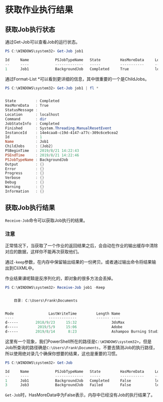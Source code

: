 # 获取作业执行结果

## 获取Job执行状态

通过Get-Job可以查看Job的运行状态。

```powershell
PS C:\WINDOWS\system32> Get-Job job1

Id     Name            PSJobTypeName   State         HasMoreData     Location             Command
--     ----            -------------   -----         -----------     --------             -------
1      Job1            BackgroundJob   Completed     True            localhost            dir
```

通过Format-List *可以看到更详细的信息，其中很重要的一个是ChildJobs。

```powershell
PS C:\WINDOWS\system32> Get-Job job1 | fl *


State         : Completed
HasMoreData   : True
StatusMessage :
Location      : localhost
Command       : dir
JobStateInfo  : Completed
Finished      : System.Threading.ManualResetEvent
InstanceId    : 14e4caa8-c19d-4147-a77c-309c6ce9cea2
Id            : 1
Name          : Job1
ChildJobs     : {Job2}
PSBeginTime   : 2019/8/21 14:22:43
PSEndTime     : 2019/8/21 14:22:46
PSJobTypeName : BackgroundJob
Output        : {}
Error         : {}
Progress      : {}
Verbose       : {}
Debug         : {}
Warning       : {}
Information   : {}
```

## 获取Job执行结果

`Receive-Job`命令可以获取Job执行的结果。

### 注意

正常情况下，当获取了一个作业的返回结果之后，会自动在作业的输出缓存中清除对应的数据，这样你不能再次获取他们。

通过`-keep`参数，在内存中保留输出结果的一份拷贝。或者通过输出命令将结果输出到CliXML中。

作业结果课呢鞥是反序列化的，即对象的很多方法会丢掉。

```powershell
PS C:\WINDOWS\system32> Receive-Job job1 -Keep


    目录: C:\Users\Frank\Documents


Mode                LastWriteTime         Length Name
----                -------------         ------ ----
d-----        2018/9/23     15:32                3dsMax
d-----         2019/5/9     15:06                Adobe
d-----        2019/8/14      8:23                Ashampoo Burning Studio 20
```

这里有一个现象，我们PowerShell所在的路径是`C:\WINDOWS\system32>`，但是Job所查询的路径确是`C:\Users\Frank\Documents`，不要去猜测Job的执行路径，所以使用绝对录几个确保你想要的结果，这也是重要的习惯。

```powershell
PS C:\WINDOWS\system32> Get-Job

Id     Name            PSJobTypeName   State         HasMoreData     Location             Command
--     ----            -------------   -----         -----------     --------             -------
1      Job1            BackgroundJob   Completed     False           localhost            dir
3      Job3            BackgroundJob   Failed        False           localhost            Get-Event...
```

`Get-Job`时，HasMoreData中为False表示，内存中已经没有Job的执行结果了。

